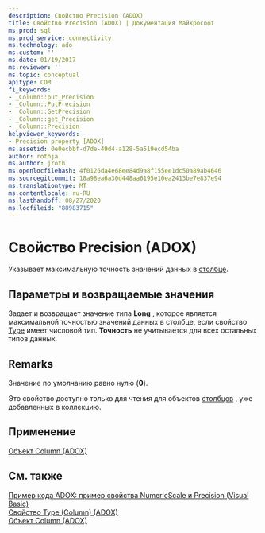 ```yaml
---
description: Свойство Precision (ADOX)
title: Свойство Precision (ADOX) | Документация Майкрософт
ms.prod: sql
ms.prod_service: connectivity
ms.technology: ado
ms.custom: ''
ms.date: 01/19/2017
ms.reviewer: ''
ms.topic: conceptual
apitype: COM
f1_keywords:
- _Column::put_Precision
- _Column::PutPrecision
- _Column::GetPrecision
- _Column::get_Precision
- _Column::Precision
helpviewer_keywords:
- Precision property [ADOX]
ms.assetid: 0e0ecbbf-d7de-49d4-a128-5a519ecd54ba
author: rothja
ms.author: jroth
ms.openlocfilehash: 4f0126da4e68ee84d9a8f155ee1dc50a89ab4646
ms.sourcegitcommit: 18a98ea6a30d448aa6195e10ea2413be7e837e94
ms.translationtype: MT
ms.contentlocale: ru-RU
ms.lasthandoff: 08/27/2020
ms.locfileid: "88983715"
---
```

# <a name="precision-property-adox"></a>Свойство Precision (ADOX)
Указывает максимальную точность значений данных в [столбце](./column-object-adox.md).  
  
## <a name="settings-and-return-values"></a>Параметры и возвращаемые значения  
 Задает и возвращает значение типа **Long** , которое является максимальной точностью значений данных в столбце, если свойство [Type](./type-property-column-adox.md) имеет числовой тип. **Точность** не учитывается для всех остальных типов данных.  
  
## <a name="remarks"></a>Remarks  
 Значение по умолчанию равно нулю (**0**).  
  
 Это свойство доступно только для чтения для объектов [столбцов](./column-object-adox.md) , уже добавленных в коллекцию.  
  
## <a name="applies-to"></a>Применение  
 [Объект Column (ADOX)](./column-object-adox.md)  
  
## <a name="see-also"></a>См. также  
 [Пример кода ADOX: пример свойства NumericScale и Precision (Visual Basic)](./adox-code-example-numericscale-and-precision-properties-example-vb.md)   
 [Свойство Type (Column) (ADOX)](./type-property-column-adox.md)   
 [Объект Column (ADOX)](./column-object-adox.md)